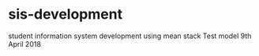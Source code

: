 # sis-development
student information system development using mean stack
Test model 9th April 2018
